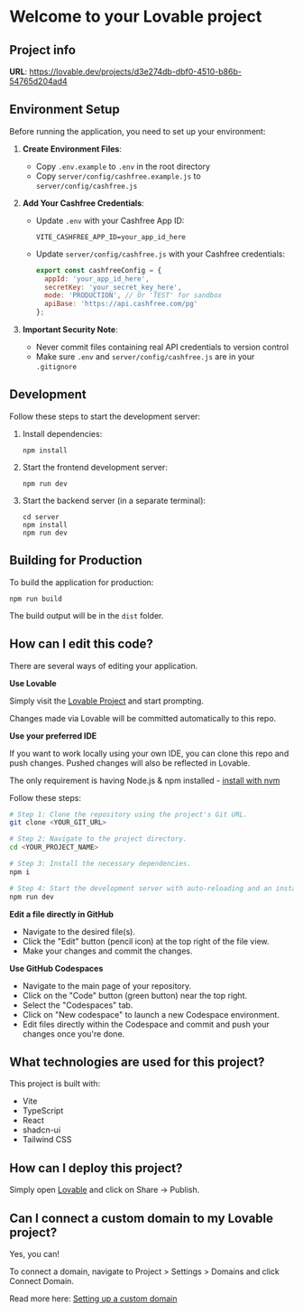 # Welcome to your Lovable project

## Project info

**URL**: https://lovable.dev/projects/d3e274db-dbf0-4510-b86b-54765d204ad4

## Environment Setup

Before running the application, you need to set up your environment:

1. **Create Environment Files**:
   - Copy `.env.example` to `.env` in the root directory
   - Copy `server/config/cashfree.example.js` to `server/config/cashfree.js`

2. **Add Your Cashfree Credentials**:
   - Update `.env` with your Cashfree App ID:
     ```
     VITE_CASHFREE_APP_ID=your_app_id_here
     ```
   - Update `server/config/cashfree.js` with your Cashfree credentials:
     ```js
     export const cashfreeConfig = {
       appId: 'your_app_id_here',
       secretKey: 'your_secret_key_here',
       mode: 'PRODUCTION', // Or 'TEST' for sandbox
       apiBase: 'https://api.cashfree.com/pg'
     };
     ```

3. **Important Security Note**:
   - Never commit files containing real API credentials to version control
   - Make sure `.env` and `server/config/cashfree.js` are in your `.gitignore`

## Development

Follow these steps to start the development server:

1. Install dependencies:
   ```
   npm install
   ```

2. Start the frontend development server:
   ```
   npm run dev
   ```

3. Start the backend server (in a separate terminal):
   ```
   cd server
   npm install
   npm run dev
   ```

## Building for Production

To build the application for production:

```
npm run build
```

The build output will be in the `dist` folder.

## How can I edit this code?

There are several ways of editing your application.

**Use Lovable**

Simply visit the [Lovable Project](https://lovable.dev/projects/d3e274db-dbf0-4510-b86b-54765d204ad4) and start prompting.

Changes made via Lovable will be committed automatically to this repo.

**Use your preferred IDE**

If you want to work locally using your own IDE, you can clone this repo and push changes. Pushed changes will also be reflected in Lovable.

The only requirement is having Node.js & npm installed - [install with nvm](https://github.com/nvm-sh/nvm#installing-and-updating)

Follow these steps:

```sh
# Step 1: Clone the repository using the project's Git URL.
git clone <YOUR_GIT_URL>

# Step 2: Navigate to the project directory.
cd <YOUR_PROJECT_NAME>

# Step 3: Install the necessary dependencies.
npm i

# Step 4: Start the development server with auto-reloading and an instant preview.
npm run dev
```

**Edit a file directly in GitHub**

- Navigate to the desired file(s).
- Click the "Edit" button (pencil icon) at the top right of the file view.
- Make your changes and commit the changes.

**Use GitHub Codespaces**

- Navigate to the main page of your repository.
- Click on the "Code" button (green button) near the top right.
- Select the "Codespaces" tab.
- Click on "New codespace" to launch a new Codespace environment.
- Edit files directly within the Codespace and commit and push your changes once you're done.

## What technologies are used for this project?

This project is built with:

- Vite
- TypeScript
- React
- shadcn-ui
- Tailwind CSS

## How can I deploy this project?

Simply open [Lovable](https://lovable.dev/projects/d3e274db-dbf0-4510-b86b-54765d204ad4) and click on Share -> Publish.

## Can I connect a custom domain to my Lovable project?

Yes, you can!

To connect a domain, navigate to Project > Settings > Domains and click Connect Domain.

Read more here: [Setting up a custom domain](https://docs.lovable.dev/tips-tricks/custom-domain#step-by-step-guide)
